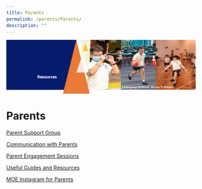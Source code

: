 ```yaml
---
title: Parents
permalink: /parents/Parents/
description: ""
---
```

![](/images/Resourcesheader2.png)

Parents
=======

[Parent Support Group](/parents/Parent-Support-Group/)

  

[Communication with Parents](https://zhangdepri-moe-edu-sg-admin.cwp.sg/our-partners/parents/communication-with-parents)  

  

[Parent Engagement Sessions](https://zhangdepri-moe-edu-sg-admin.cwp.sg/our-partners/parents/parent-engagement-sessions)

  

[Useful Guides and Resources](https://zhangdepri-moe-edu-sg-admin.cwp.sg/our-partners/parents/useful-guides-and-resources)

  

[MOE Instagram for Parents](https://zhangdepri-moe-edu-sg-admin.cwp.sg/our-partners/parents/moe-instagram-for-parents)